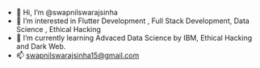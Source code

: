 - 👋 Hi, I’m @swapnilswarajsinha
- 👀 I’m interested in Flutter Development , Full Stack Development, Data Science , Ethical Hacking
- 🌱 I’m currently learning Advaced Data Science by IBM, Ethical Hacking and Dark Web.
- 📫 swapnilswarajsinha15@gmail.com

<!---
swapnilswarajsinha/swapnilswarajsinha is a ✨ special ✨ repository because its `README.md` (this file) appears on your GitHub profile.
You can click the Preview link to take a look at your changes.
--->
